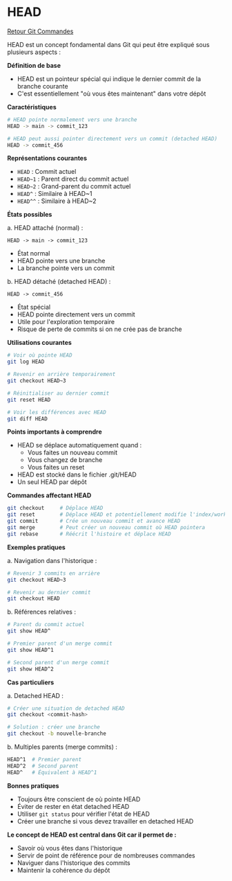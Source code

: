 # HEAD

[Retour Git Commandes](;/git_commandes.md)

HEAD est un concept fondamental dans Git qui peut être expliqué sous plusieurs aspects :

**Définition de base** 

- HEAD est un pointeur spécial qui indique le dernier commit de la branche courante
- C'est essentiellement "où vous êtes maintenant" dans votre dépôt

**Caractéristiques** 

```bash
# HEAD pointe normalement vers une branche
HEAD -> main -> commit_123

# HEAD peut aussi pointer directement vers un commit (detached HEAD)
HEAD -> commit_456
```

**Représentations courantes** 

- `HEAD` : Commit actuel
- `HEAD~1` : Parent direct du commit actuel
- `HEAD~2` : Grand-parent du commit actuel
- `HEAD^` : Similaire à HEAD~1
- `HEAD^^` : Similaire à HEAD~2

**États possibles** 

a. HEAD attaché (normal) :
```
HEAD -> main -> commit_123
```
- État normal
- HEAD pointe vers une branche
- La branche pointe vers un commit

b. HEAD détaché (detached HEAD) :
```
HEAD -> commit_456
```
- État spécial
- HEAD pointe directement vers un commit
- Utile pour l'exploration temporaire
- Risque de perte de commits si on ne crée pas de branche

**Utilisations courantes** 

```bash
# Voir où pointe HEAD
git log HEAD

# Revenir en arrière temporairement
git checkout HEAD~3

# Réinitialiser au dernier commit
git reset HEAD

# Voir les différences avec HEAD
git diff HEAD
```

**Points importants à comprendre** 

- HEAD se déplace automatiquement quand :
  * Vous faites un nouveau commit
  * Vous changez de branche
  * Vous faites un reset
- HEAD est stocké dans le fichier .git/HEAD
- Un seul HEAD par dépôt

**Commandes affectant HEAD** 

```bash
git checkout     # Déplace HEAD
git reset        # Déplace HEAD et potentiellement modifie l'index/working directory
git commit       # Crée un nouveau commit et avance HEAD
git merge        # Peut créer un nouveau commit où HEAD pointera
git rebase       # Réécrit l'histoire et déplace HEAD
```

**Exemples pratiques** 

a. Navigation dans l'historique :
```bash
# Revenir 3 commits en arrière
git checkout HEAD~3

# Revenir au dernier commit
git checkout HEAD
```

b. Références relatives :
```bash
# Parent du commit actuel
git show HEAD^

# Premier parent d'un merge commit
git show HEAD^1

# Second parent d'un merge commit
git show HEAD^2
```

**Cas particuliers** 

a. Detached HEAD :
```bash
# Créer une situation de detached HEAD
git checkout <commit-hash>

# Solution : créer une branche
git checkout -b nouvelle-branche
```

b. Multiples parents (merge commits) :
```bash
HEAD^1  # Premier parent
HEAD^2  # Second parent
HEAD^   # Équivalent à HEAD^1
```

**Bonnes pratiques** 

- Toujours être conscient de où pointe HEAD
- Éviter de rester en état detached HEAD
- Utiliser `git status` pour vérifier l'état de HEAD
- Créer une branche si vous devez travailler en detached HEAD

**Le concept de HEAD est central dans Git car il permet de :**

- Savoir où vous êtes dans l'historique
- Servir de point de référence pour de nombreuses commandes
- Naviguer dans l'historique des commits
- Maintenir la cohérence du dépôt